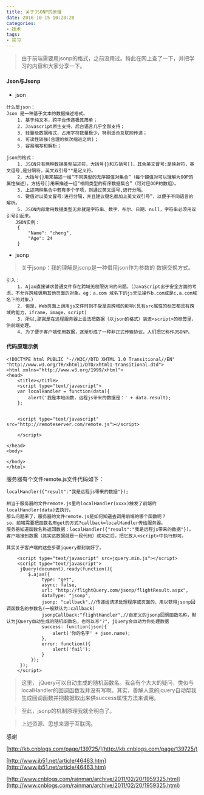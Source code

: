 ```yaml
---
title: 关于JSONP的原理
date: 2016-10-15 10:20:20
categories:
- 技术
tags:
- 实习
---
```



>由于前端需要用jsonp的格式，之前没用过。特此在网上查了一下，并把学习的内容和大家分享一下。

<!-- more -->


#### Json与Jsonp

- json
```
什么是json：
Json 是一种基于文本的数据描述格式。
    1. 基于纯文本，跨平台传递极其简单；
    2. Javascript原生支持，后台语言几乎全部支持；
    3. 轻量级数据格式，占用字符数量极少，特别适合互联网传递；
    4. 可读性较强(合理的依次缩进之后)；
    5. 容易编写和解析；

json的格式：
    1. JSON只有两种数据类型描述符，大括号{}和方括号[]，其余英文冒号:是映射符，英文逗号,是分隔符，英文双引号""是定义符。
    2. 大括号{}用来描述一组“不同类型的无序键值对集合”（每个键值对可以理解为OOP的属性描述），方括号[]用来描述一组“相同类型的有序数据集合”（可对应OOP的数组）。
    3. 上述两种集合中若有多个子项，则通过英文逗号,进行分隔。
    4. 键值对以英文冒号:进行分隔，并且建议键名都加上英文双引号”，以便于不同语言的解析。
    5. JSON内部常用数据类型无非就是字符串、数字、布尔、日期、null，字符串必须用双引号引起来。
　　JSON实例：
    {
        "Name": "cheng",
        "Age": 24
    }
```

- jsonp


>关于jsonp：我的理解是jsonp是一种借用json作为参数的 数据交换方式。
```
引入：
    1. Ajax直接请求普通文件存在跨域无权限访问的问题。（JavaScript出于安全方面的考虑，不允许跨域调用其他页面的对象。eg：a.com 域名下的js无法操作b.com或是c.a.com域名下的对象。）
    2. 但是，Web页面上调用js文件时则不受是否跨域的影响(具有src属性的标签都具有跨域的能力，iframe，image，script)
    3. 所以,那就是在远程服务器上设法把数据（以json的格式）装进<script>的标签里，供前端处理。
    4. 为了便于客户端使用数据，逐渐形成了一种非正式传输协议，人们把它称作JSONP。
```

#### 代码原理示例

```
<!DOCTYPE html PUBLIC "-//W3C//DTD XHTML 1.0 Transitional//EN" "http://www.w3.org/TR/xhtml1/DTD/xhtml1-transitional.dtd">
<html xmlns="http://www.w3.org/1999/xhtml">
<head>
    <title></title>
    <script type="text/javascript">
    var localHandler = function(data){
        alert('我是本地函数，远程js带来的数据是：' + data.result);
    };
    
    
    <script type="text/javascript" src="http://remoteserver.com/remote.js"></script>
    
    </script>
    
</head>
<body>
 
</body>
</html>
```
服务器有个文件remote.js文件代码如下：

```
localHandler({"result":"我是远程js带来的数据"});
```

```
相当于服务器的文件remote.js里的localHandler(xxxx)触发了前端的localHandler(data)去执行。
那么问题来了，服务器的文件remote.js是如何知道去调用前端的哪个函数呢？
so，前端需要把函数名用get的方式?callback=localHandler传给服务器。
服务器知道函数名称返回数据：localHandler({"result":"我是远程js带来的数据"})。
客户端接到数据（其实这数据就是一段代码）成功之后，把它放入<script>中执行即可。

其实关于客户端的这些步骤jquery都封装好了。
```


```
    <script type="text/javascript" src=jquery.min.js"></script>
    <script type="text/javascript">
     jQuery(document).ready(function(){
        $.ajax({
             type: "get",
             async: false,
             url: "http://flightQuery.com/jsonp/flightResult.aspx",
             dataType: "jsonp",
             jsonp: "callback",//传递给请求处理程序或页面的，用以获得jsonp回调函数名的参数名(一般默认为:callback)
             jsonpCallback:"flightHandler",//自定义的jsonp回调函数名称，默认为jQuery自动生成的随机函数名，也可以写"?"，jQuery会自动为你处理数据
             success: function(json){
                 alert('你的名字' + json.name);
             },
             error: function(){
                 alert('fail');
             }
         });
     });
    </script>
```

>这里， jQuery可以自动生成的随机函数名。我会有个大大的疑问，类似与localHandler的回调函数我并没有写啊。其实，善解人意的jquery自动帮我生成回调函数并把数据取出来供success属性方法来调用。

>至此，jsonp的机制原理我就全明白了。

>上述资源、思想来源于互联网。

感谢

[http://kb.cnblogs.com/page/139725/](http://kb.cnblogs.com/page/139725/)

[http://www.jb51.net/article/46463.htm](http://www.jb51.net/article/46463.htm)

[http://www.cnblogs.com/rainman/archive/2011/02/20/1959325.html](http://www.cnblogs.com/rainman/archive/2011/02/20/1959325.html)






